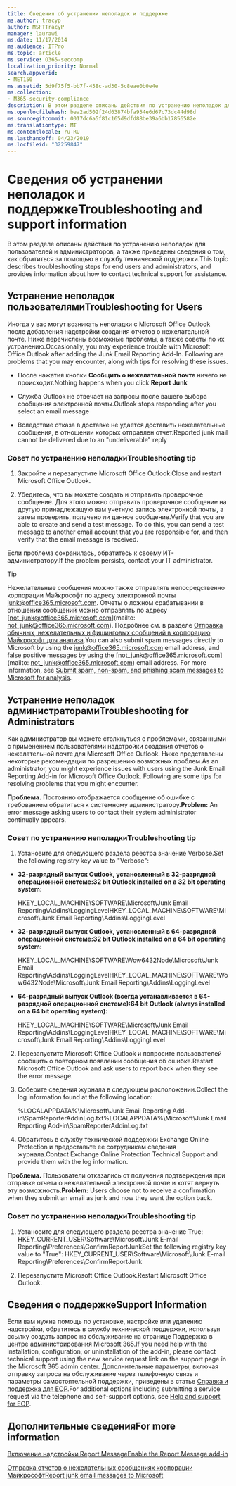 ```yaml
---
title: Сведения об устранении неполадок и поддержке
ms.author: tracyp
author: MSFTTracyP
manager: laurawi
ms.date: 11/17/2014
ms.audience: ITPro
ms.topic: article
ms.service: O365-seccomp
localization_priority: Normal
search.appverid:
- MET150
ms.assetid: 5d9f75f5-bb7f-458c-ad30-5c8eae0b0e4e
ms.collection:
- M365-security-compliance
description: В этом разделе описаны действия по устранению неполадок для пользователей и администраторов, а также приведены сведения о том, как обратиться за помощью в службу технической поддержки.
ms.openlocfilehash: bea2ad502f24d63874bfa954e6d67c73dc44d98d
ms.sourcegitcommit: 0017dc6a5f81c165d9dfd88be39a6bb17856582e
ms.translationtype: MT
ms.contentlocale: ru-RU
ms.lasthandoff: 04/23/2019
ms.locfileid: "32259847"
---
```

# <a name="troubleshooting-and-support-information"></a><span data-ttu-id="264a3-103">Сведения об устранении неполадок и поддержке</span><span class="sxs-lookup"><span data-stu-id="264a3-103">Troubleshooting and support information</span></span>

<span data-ttu-id="264a3-104">В этом разделе описаны действия по устранению неполадок для пользователей и администраторов, а также приведены сведения о том, как обратиться за помощью в службу технической поддержки.</span><span class="sxs-lookup"><span data-stu-id="264a3-104">This topic describes troubleshooting steps for end users and administrators, and provides information about how to contact technical support for assistance.</span></span>
  
## <a name="troubleshooting-for-users"></a><span data-ttu-id="264a3-105">Устранение неполадок пользователями</span><span class="sxs-lookup"><span data-stu-id="264a3-105">Troubleshooting for Users</span></span>

<span data-ttu-id="264a3-p101">Иногда у вас могут возникать неполадки с Microsoft Office Outlook после добавления надстройки создания отчетов о нежелательной почте. Ниже перечислены возможные проблемы, а также советы по их устранению.</span><span class="sxs-lookup"><span data-stu-id="264a3-p101">Occasionally, you may experience trouble with Microsoft Office Outlook after adding the Junk Email Reporting Add-In. Following are problems that you may encounter, along with tips for resolving these issues.</span></span> 
  
- <span data-ttu-id="264a3-108">После нажатия кнопки **Сообщить о нежелательной почте** ничего не происходит.</span><span class="sxs-lookup"><span data-stu-id="264a3-108">Nothing happens when you click **Report Junk**</span></span>
    
- <span data-ttu-id="264a3-109">Служба Outlook не отвечает на запросы после вашего выбора сообщения электронной почты.</span><span class="sxs-lookup"><span data-stu-id="264a3-109">Outlook stops responding after you select an email message</span></span>
    
- <span data-ttu-id="264a3-110">Вследствие отказа в доставке не удается доставить нежелательные сообщения, в отношении которых отправлен отчет.</span><span class="sxs-lookup"><span data-stu-id="264a3-110">Reported junk mail cannot be delivered due to an "undeliverable" reply</span></span>
    
### <a name="troubleshooting-tip"></a><span data-ttu-id="264a3-111">Совет по устранению неполадки</span><span class="sxs-lookup"><span data-stu-id="264a3-111">Troubleshooting tip</span></span>

1. <span data-ttu-id="264a3-112">Закройте и перезапустите Microsoft Office Outlook.</span><span class="sxs-lookup"><span data-stu-id="264a3-112">Close and restart Microsoft Office Outlook.</span></span>
    
2. <span data-ttu-id="264a3-p102">Убедитесь, что вы можете создать и отправить проверочное сообщение. Для этого можно отправить проверочное сообщение на другую принадлежащую вам учетную запись электронной почты, а затем проверить, получено ли данное сообщение.</span><span class="sxs-lookup"><span data-stu-id="264a3-p102">Verify that you are able to create and send a test message. To do this, you can send a test message to another email account that you are responsible for, and then verify that the email message is received.</span></span>
    
<span data-ttu-id="264a3-115">Если проблема сохранилась, обратитесь к своему ИТ-администратору.</span><span class="sxs-lookup"><span data-stu-id="264a3-115">If the problem persists, contact your IT administrator.</span></span>
  
> [!TIP]
> <span data-ttu-id="264a3-p103">Нежелательные сообщения можно также отправлять непосредственно корпорации Майкрософт по адресу электронной почты [junk@office365.microsoft.com](mailto:junk@office365.microsoft.com). Отчеты о ложном срабатывании в отношении сообщений можно отправлять по адресу [not_junk@office365.microsoft.com](mailto: not_junk@office365.microsoft.com). Подробнее см. в разделе [Отправка обычных, нежелательных и фишинговых сообщений в корпорацию Майкрософт для анализа](submit-spam-non-spam-and-phishing-scam-messages-to-microsoft-for-analysis.md).</span><span class="sxs-lookup"><span data-stu-id="264a3-p103">You can also submit spam messages directly to Microsoft by using the [junk@office365.microsoft.com](mailto:junk@office365.microsoft.com) email address, and false positive messages by using the [not_junk@office365.microsoft.com](mailto: not_junk@office365.microsoft.com) email address. For more information, see [Submit spam, non-spam, and phishing scam messages to Microsoft for analysis](submit-spam-non-spam-and-phishing-scam-messages-to-microsoft-for-analysis.md).</span></span> 
  
## <a name="troubleshooting-for-administrators"></a><span data-ttu-id="264a3-118">Устранение неполадок администраторами</span><span class="sxs-lookup"><span data-stu-id="264a3-118">Troubleshooting for Administrators</span></span>

<span data-ttu-id="264a3-p104">Как администратор вы можете столкнуться с проблемами, связанными с применением пользователями надстройки создания отчетов о нежелательной почте для Microsoft Office Outlook. Ниже представлены некоторые рекомендации по разрешению возможных проблем.</span><span class="sxs-lookup"><span data-stu-id="264a3-p104">As an administrator, you might experience issues with users using the Junk Email Reporting Add-in for Microsoft Office Outlook. Following are some tips for resolving problems that you might encounter.</span></span> 
  
 <span data-ttu-id="264a3-121">**Проблема.** Постоянно отображается сообщение об ошибке с требованием обратиться к системному администратору.</span><span class="sxs-lookup"><span data-stu-id="264a3-121">**Problem:** An error message asking users to contact their system administrator continually appears.</span></span> 
  
### <a name="troubleshooting-tip"></a><span data-ttu-id="264a3-122">Совет по устранению неполадки</span><span class="sxs-lookup"><span data-stu-id="264a3-122">Troubleshooting tip</span></span>

1. <span data-ttu-id="264a3-123">Установите для следующего раздела реестра значение Verbose.</span><span class="sxs-lookup"><span data-stu-id="264a3-123">Set the following registry key value to "Verbose":</span></span>
    
  - <span data-ttu-id="264a3-124">**32-разрядный выпуск Outlook, установленный в 32-разрядной операционной системе:**</span><span class="sxs-lookup"><span data-stu-id="264a3-124">**32 bit Outlook installed on a 32 bit operating system:**</span></span>
    
    <span data-ttu-id="264a3-125">HKEY_LOCAL_MACHINE\SOFTWARE\Microsoft\Junk Email Reporting\Addins\LoggingLevel</span><span class="sxs-lookup"><span data-stu-id="264a3-125">HKEY_LOCAL_MACHINE\SOFTWARE\Microsoft\Junk Email Reporting\Addins\LoggingLevel</span></span>
    
  - <span data-ttu-id="264a3-126">**32-разрядный выпуск Outlook, установленный в 64-разрядной операционной системе:**</span><span class="sxs-lookup"><span data-stu-id="264a3-126">**32 bit Outlook installed on a 64 bit operating system:**</span></span>
    
    <span data-ttu-id="264a3-127">HKEY_LOCAL_MACHINE\SOFTWARE\Wow6432Node\Microsoft\Junk Email Reporting\Addins\LoggingLevel</span><span class="sxs-lookup"><span data-stu-id="264a3-127">HKEY_LOCAL_MACHINE\SOFTWARE\Wow6432Node\Microsoft\Junk Email Reporting\Addins\LoggingLevel</span></span>
    
  - <span data-ttu-id="264a3-128">**64-разрядный выпуск Outlook (всегда устанавливается в 64-разрядной операционной системе):**</span><span class="sxs-lookup"><span data-stu-id="264a3-128">**64 bit Outlook (always installed on a 64 bit operating system):**</span></span>
    
    <span data-ttu-id="264a3-129">HKEY_LOCAL_MACHINE\SOFTWARE\Microsoft\Junk Email Reporting\Addins\LoggingLevel</span><span class="sxs-lookup"><span data-stu-id="264a3-129">HKEY_LOCAL_MACHINE\SOFTWARE\Microsoft\Junk Email Reporting\Addins\LoggingLevel</span></span>
    
2. <span data-ttu-id="264a3-130">Перезапустите Microsoft Office Outlook и попросите пользователей сообщить о повторном появлении сообщения об ошибке.</span><span class="sxs-lookup"><span data-stu-id="264a3-130">Restart Microsoft Office Outlook and ask users to report back when they see the error message.</span></span>
    
3. <span data-ttu-id="264a3-131">Соберите сведения журнала в следующем расположении.</span><span class="sxs-lookup"><span data-stu-id="264a3-131">Collect the log information found at the following location:</span></span> 
    
    <span data-ttu-id="264a3-132">%LOCALAPPDATA%\Microsoft\Junk Email Reporting Add-in\SpamReporterAddinLog.txt</span><span class="sxs-lookup"><span data-stu-id="264a3-132">%LOCALAPPDATA%\Microsoft\Junk Email Reporting Add-in\SpamReporterAddinLog.txt</span></span>
    
4. <span data-ttu-id="264a3-133">Обратитесь в службу технической поддержки Exchange Online Protection и предоставьте ее сотрудникам сведения журнала.</span><span class="sxs-lookup"><span data-stu-id="264a3-133">Contact Exchange Online Protection Technical Support and provide them with the log information.</span></span> 
    
 <span data-ttu-id="264a3-134">**Проблема.** Пользователи отказались от получения подтверждения при отправке отчета о нежелательной электронной почте и хотят вернуть эту возможность.</span><span class="sxs-lookup"><span data-stu-id="264a3-134">**Problem:** Users choose not to receive a confirmation when they submit an email as junk and now they want the option back.</span></span> 
  
### <a name="troubleshooting-tip"></a><span data-ttu-id="264a3-135">Совет по устранению неполадки</span><span class="sxs-lookup"><span data-stu-id="264a3-135">Troubleshooting tip</span></span>

1. <span data-ttu-id="264a3-136">Установите для следующего раздела реестра значение True: HKEY_CURRENT_USER\Software\Microsoft\Junk E-mail Reporting\Preferences\ConfirmReportJunk</span><span class="sxs-lookup"><span data-stu-id="264a3-136">Set the following registry key value to "True": HKEY_CURRENT_USER\Software\Microsoft\Junk E-mail Reporting\Preferences\ConfirmReportJunk</span></span>
    
2. <span data-ttu-id="264a3-137">Перезапустите Microsoft Office Outlook.</span><span class="sxs-lookup"><span data-stu-id="264a3-137">Restart Microsoft Office Outlook.</span></span>
    
## <a name="support-information"></a><span data-ttu-id="264a3-138">Сведения о поддержке</span><span class="sxs-lookup"><span data-stu-id="264a3-138">Support Information</span></span>

<span data-ttu-id="264a3-139">Если вам нужна помощь по установке, настройке или удалению надстройки, обратитесь в службу технической поддержки, используя ссылку создать запрос на обслуживание на странице Поддержка в центре администрирования Microsoft 365.</span><span class="sxs-lookup"><span data-stu-id="264a3-139">If you need help with the installation, configuration, or uninstallation of the add-in, please contact technical support using the new service request link on the support page in the Microsoft 365 admin center.</span></span> <span data-ttu-id="264a3-140">Дополнительные параметры, включая отправку запроса на обслуживание через телефонную связь и параметры самостоятельной поддержки, приведены в статье [Справка и поддержка для EOP](eop/help-and-support-for-eop.md).</span><span class="sxs-lookup"><span data-stu-id="264a3-140">For additional options including submitting a service request via the telephone and self-support options, see [Help and support for EOP](eop/help-and-support-for-eop.md).</span></span>
  
## <a name="for-more-information"></a><span data-ttu-id="264a3-141">Дополнительные сведения</span><span class="sxs-lookup"><span data-stu-id="264a3-141">For more information</span></span>

[<span data-ttu-id="264a3-142">Включение надстройки Report Message</span><span class="sxs-lookup"><span data-stu-id="264a3-142">Enable the Report Message add-in</span></span>](https://support.office.com/article/4250c4bc-6102-420b-9e0a-a95064837676)
  
[<span data-ttu-id="264a3-143">Отправка отчетов о нежелательных сообщениях корпорации Майкрософт</span><span class="sxs-lookup"><span data-stu-id="264a3-143">Report junk email messages to Microsoft</span></span>](report-junk-email-messages-to-microsoft.md)
  

